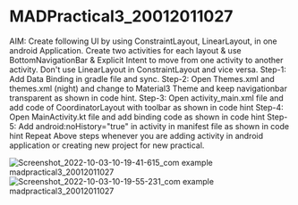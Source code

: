 # MADPractical3_20012011027


AIM: Create following UI by using ConstraintLayout, LinearLayout, in one android Application. Create two activities for each layout & use BottomNavigationBar & Explicit Intent to move from one activity to another activity. Don't use LinearLayout in ConstraintLayout and vice versa.
Step-1: Add Data Binding in gradle file and sync.
Step-2: Open Themes.xml and themes.xml (night) and change to Material3 Theme and keep navigationbar transparent as shown in code hint.
Step-3: Open activity_main.xml file and add code of CoordinatorLayout with toolbar as shown in code hint
Step-4: Open MainActivity.kt file and add binding code as shown in code hint
Step-5: Add android:noHistory="true" in activity in manifest file as shown in code hint
Repeat Above steps whenever you are adding activity in android application or creating new project for new practical.


![Screenshot_2022-10-03-10-19-41-615_com example madpractical3_20012011027](https://user-images.githubusercontent.com/110648302/193514335-24683806-6b0f-41f9-855b-a3ccdfee830c.jpg)
![Screenshot_2022-10-03-10-19-55-231_com example madpractical3_20012011027](https://user-images.githubusercontent.com/110648302/193514359-db07adfc-0582-40bf-9cd6-a684e78cbb58.jpg)
